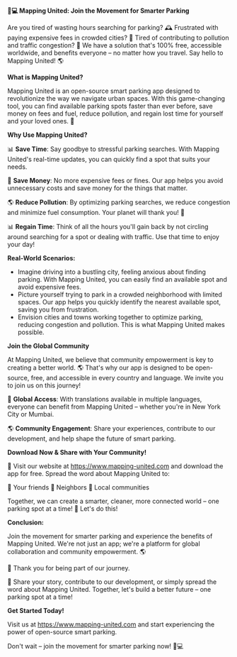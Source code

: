 **🚗💻 Mapping United: Join the Movement for Smarter Parking**

Are you tired of wasting hours searching for parking? 🕰️ Frustrated with paying expensive fees in crowded cities? 😤 Tired of contributing to pollution and traffic congestion? 💨 We have a solution that's 100% free, accessible worldwide, and benefits everyone – no matter how you travel. Say hello to Mapping United! 🌎

**What is Mapping United?**

Mapping United is an open-source smart parking app designed to revolutionize the way we navigate urban spaces. With this game-changing tool, you can find available parking spots faster than ever before, save money on fees and fuel, reduce pollution, and regain lost time for yourself and your loved ones. 🌟

**Why Use Mapping United?**

📊 **Save Time**: Say goodbye to stressful parking searches. With Mapping United's real-time updates, you can quickly find a spot that suits your needs.

💸 **Save Money**: No more expensive fees or fines. Our app helps you avoid unnecessary costs and save money for the things that matter.

🌎 **Reduce Pollution**: By optimizing parking searches, we reduce congestion and minimize fuel consumption. Your planet will thank you! 🌟

📊 **Regain Time**: Think of all the hours you'll gain back by not circling around searching for a spot or dealing with traffic. Use that time to enjoy your day!

**Real-World Scenarios:**

* Imagine driving into a bustling city, feeling anxious about finding parking. With Mapping United, you can easily find an available spot and avoid expensive fees.
* Picture yourself trying to park in a crowded neighborhood with limited spaces. Our app helps you quickly identify the nearest available spot, saving you from frustration.
* Envision cities and towns working together to optimize parking, reducing congestion and pollution. This is what Mapping United makes possible.

**Join the Global Community**

At Mapping United, we believe that community empowerment is key to creating a better world. 🌎 That's why our app is designed to be open-source, free, and accessible in every country and language. We invite you to join us on this journey!

💬 **Global Access**: With translations available in multiple languages, everyone can benefit from Mapping United – whether you're in New York City or Mumbai.

🌎 **Community Engagement**: Share your experiences, contribute to our development, and help shape the future of smart parking.

**Download Now & Share with Your Community!**

📲 Visit our website at https://www.mapping-united.com and download the app for free. Spread the word about Mapping United to:

👫 Your friends
📍 Neighbors
💬 Local communities

Together, we can create a smarter, cleaner, more connected world – one parking spot at a time! 🌈 Let's do this!

**Conclusion:**

Join the movement for smarter parking and experience the benefits of Mapping United. We're not just an app; we're a platform for global collaboration and community empowerment. 🌎

💖 Thank you for being part of our journey.

🚀 Share your story, contribute to our development, or simply spread the word about Mapping United. Together, let's build a better future – one parking spot at a time!

**Get Started Today!**

Visit us at https://www.mapping-united.com and start experiencing the power of open-source smart parking.

Don't wait – join the movement for smarter parking now! 🚗💻